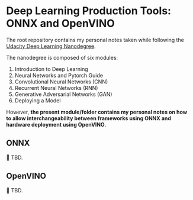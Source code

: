 # Deep Learning Production Tools: ONNX and OpenVINO

The root repository contains my personal notes taken while following the [Udacity Deep Learning Nanodegree](https://www.udacity.com/course/deep-learning-nanodegree--nd101).

The nanodegree is composed of six modules:

1. Introduction to Deep Learning
2. Neural Networks and Pytorch Guide
3. Convolutional Neural Networks (CNN)
4. Recurrent Neural Networks (RNN)
5. Generative Adversarial Networks (GAN)
6. Deploying a Model

However, **the present module/folder contains my personal notes on how to allow interchangeability between frameworks using ONNX and hardware deployment using OpenVINO**.

## ONNX

:construction: TBD.

## OpenVINO

:construction: TBD.
